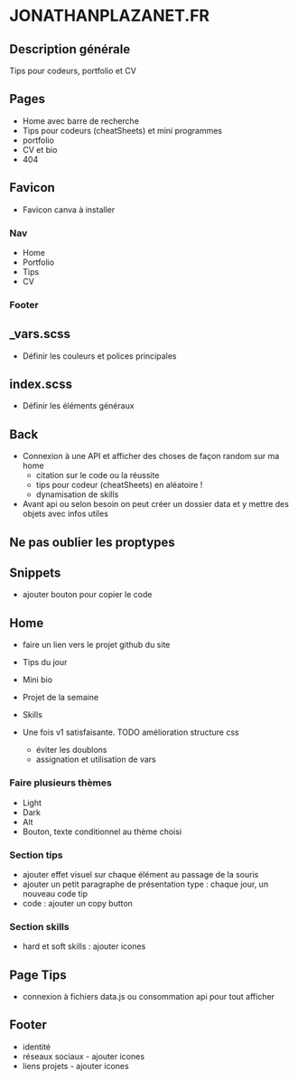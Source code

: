 # JONATHANPLAZANET.FR

## Description générale
Tips pour codeurs, portfolio et CV

## Pages

- Home avec barre de recherche
- Tips pour codeurs (cheatSheets) et mini programmes
- portfolio
- CV et bio
- 404

## Favicon
- Favicon canva à installer

### Nav

- Home
- Portfolio
- Tips
- CV

### Footer

## _vars.scss
- Définir les couleurs et polices principales
## index.scss
- Définir les éléments généraux

## Back
- Connexion à une API et afficher des choses de façon random sur ma home
    - citation sur le code ou la réussite
    - tips pour codeur (cheatSheets) en aléatoire !
    - dynamisation de skills
- Avant api ou selon besoin on peut créer un dossier data et y mettre des objets avec infos utiles

## Ne pas oublier les proptypes

## Snippets
- ajouter bouton pour copier le code



## Home
- faire un lien vers le projet github du site
- Tips du jour
- Mini bio
- Projet de la semaine
- Skills

- Une fois v1 satisfaisante. TODO amélioration structure css
    - éviter les doublons
    - assignation et utilisation de vars

### Faire plusieurs thèmes
- Light
- Dark
- Alt
- Bouton, texte conditionnel au thème choisi

### Section tips
- ajouter effet visuel sur chaque élément au passage de la souris
- ajouter un petit paragraphe de présentation type : chaque jour, un nouveau code tip
- code : ajouter un copy button

### Section skills
- hard et soft skills : ajouter icones

## Page Tips
- connexion à fichiers data.js ou consommation api pour tout afficher

## Footer
- identité
- réseaux sociaux - ajouter icones
- liens projets - ajouter icones

